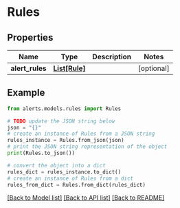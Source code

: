# Rules


## Properties

Name | Type | Description | Notes
------------ | ------------- | ------------- | -------------
**alert_rules** | [**List[Rule]**](Rule.md) |  | [optional] 

## Example

```python
from alerts.models.rules import Rules

# TODO update the JSON string below
json = "{}"
# create an instance of Rules from a JSON string
rules_instance = Rules.from_json(json)
# print the JSON string representation of the object
print(Rules.to_json())

# convert the object into a dict
rules_dict = rules_instance.to_dict()
# create an instance of Rules from a dict
rules_from_dict = Rules.from_dict(rules_dict)
```
[[Back to Model list]](../README.md#documentation-for-models) [[Back to API list]](../README.md#documentation-for-api-endpoints) [[Back to README]](../README.md)


